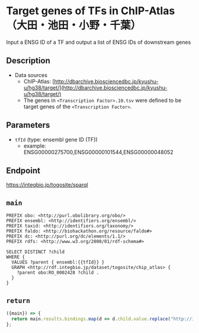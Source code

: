 # Target genes of TFs in ChIP-Atlas （大田・池田・小野・千葉）

Input a ENSG ID of a TF and output a list of ENSG IDs of downstream genes

## Description

- Data sources
    - ChIP-Atlas: [http://dbarchive.biosciencedbc.jp/kyushu-u/hg38/target/](http://dbarchive.biosciencedbc.jp/kyushu-u/hg38/target/)
    - The genes in `<Transcription Factor>.10.tsv` were defined to be target genes of the `<Transcription Factor>`.


## Parameters
* `tfId` (type: ensembl gene ID (TF))
  * example: ENSG00000275700,ENSG00000101544,ENSG00000048052

## Endpoint

https://integbio.jp/togosite/sparql

## `main`

```sparql
PREFIX obo: <http://purl.obolibrary.org/obo/>
PREFIX ensembl: <http://identifiers.org/ensembl/>
PREFIX taxid: <http://identifiers.org/taxonomy/>
PREFIX faldo: <http://biohackathon.org/resource/faldo#>
PREFIX dc: <http://purl.org/dc/elements/1.1/>
PREFIX rdfs: <http://www.w3.org/2000/01/rdf-schema#>

SELECT DISTINCT ?child
WHERE {
  VALUES ?parent { ensembl:{{tfId}} }
  GRAPH <http://rdf.integbio.jp/dataset/togosite/chip_atlas> {
    ?parent obo:RO_0002428 ?child .
  }
}
```

## `return`
```javascript
({main}) => {
  return main.results.bindings.map(d => d.child.value.replace("http://identifiers.org/ensembl/", ""));
};
```

